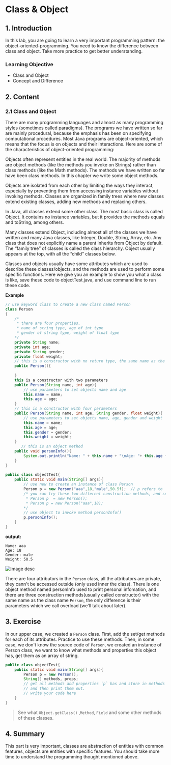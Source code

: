 # Class & Object #

## 1. Introduction

In this lab, you are going to learn a very important programming pattern: the object-oriented-programming. You need to know the difference between class and object. Take more practice to get better understanding.

### Learning Objective

- Class and Object
- Concept and Difference

## 2. Content

### 2.1 Class and Object 
There are many programming languages and almost as many programming styles (sometimes called paradigms). The programs we have written so far are mainly procedural, because the emphasis has been on specifying computational procedures. Most Java programs are object-oriented, which means that the focus is on objects and their interactions. Here are some of the characteristics of object-oriented programming:

Objects often represent entities in the real world. The majority of methods are object methods (like the methods you invoke on Strings) rather than class methods (like the Math methods). The methods we have written so far have been class methods. In this chapter we write some object methods.

Objects are isolated from each other by limiting the ways they interact, especially by preventing them from accessing instance variables without invoking methods. Classes are organized in family trees where new classes extend existing classes, adding new methods and replacing others.

In Java, all classes extend some other class. The most basic class is called Object. It contains no instance variables, but it provides the methods equals and toString, among others.

Many classes extend Object, including almost all of the classes we have written and many Java classes, like Integer, Double, String, Array, etc. Any class that does not explicitly name a parent inherits from Object by default. The “family tree” of classes is called the class hierarchy. Object usually appears at the top, with all the “child” classes below. 

Classes and objects usually have some attributes which are used to describe these classes/objects, and the methods are used to perform some specific functions. Here we give you an example to show you what a class is like, save these code to objectTest.java, and use command line to run these code.

**Example**
```java
// use keyword class to create a new class named Person
class Person
{
    /*
     * there are four properties,
     * name of string type, age of int type
     * gender of string type, weight of float type
    */
    private String name;
    private int age;
    private String gender;
    private float weight;
    // this is a constructor with no return type, the same name as the class, no parameters
    public Person(){
    
    }
    this is a constructor with two parameters
    public Person(String name, int age){
        // use parameters to set objects name and age
    	this.name = name;
    	this.age = age;
    }
    // this is a constructor with four parameters
    public Person(String name, int age, String gender, float weight){
        // use parameters to set objects name, age, gender and weight
    	this.name = name;
    	this.age = age;
    	this.gender = gender;
    	this.weight = weight;
    }
       // this is an object method
    public void personInfo(){
    	System.out.println("Name: " + this.name + "\nAge: "+ this.age + "\nGender: " + this.gender + "\nWeight: "+this.weight);
	}
}
    
public class objectTest{
    public static void main(String[] args){
        // use new to create an instance of class Person
        Person p = new Person("aaa",18,"male",50.5f);  // p refers to  an object
        /* you can try these two different construction methods, and see what the output is.
         * Person p  = new Person();
         * Person p = new Person("aaa",18);
        */
        // use object to invoke method personInfo()
        p.personInfo();
    }
}
```
**output:** 
```
Name: aaa
Age: 18
Gender: male
Weight: 50.5
```
![image desc](https://labex.io/upload/L/F/U/9pkxGxcDUK5A.png)

There are four attributors in the `Person` class, all the attributors are private, they cann't be accessed outside (only used inner the class). There is one object method named personInfo used to print personal infomation, and there are three construction methods(usually called constructor) with the same name as the class name `Person`, the only difference is their parameters which we call overload (we'll talk about later).

## 3. Exercise

In our upper case, we created a `Person` class. First, add the set/get methods for each of its attributes. Practice to use these methods. Then, in some case, we don't know the source code of `Person`, we created an instance of Person class, we want to know what methods and properties this object has, get them as an array of string.

```java
public class objectTest{
 	public static void main(String[] args){
        Person p = new Person();
        String[] methods, props;
        // get all methods and properties `p` has and store in methods and props, 
        // and then print them out.
        // write your code here
    }   
}
```

> See what `Object.getClass()` ,`Method`, `Field`  and  some other methods of these classes.

## 4. Summary

This part is very important, classes are abstraction of entities with common features, objects are entities with specific features. You should take more time to understand the programming thought mentioned above. 